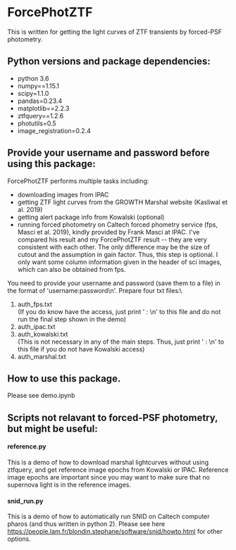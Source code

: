 # ForcePhotZTF
This is written for getting the light curves of ZTF transients by forced-PSF photometry. 

## Python versions and package dependencies:
- python 3.6
- numpy==1.15.1
- scipy=1.1.0
- pandas=0.23.4
- matplotlib==2.2.3
- ztfquery==1.2.6
- photutils=0.5
- image_registration=0.2.4

## Provide your username and password before using this package:
ForcePhotZTF performs multiple tasks including:
- downloading images from IPAC
- getting ZTF light curves from the GROWTH Marshal website (Kasliwal et al. 2019)
- getting alert package info from Kowalski (optional)
- running forced photometry on Caltech forced phometry service (fps, Masci et al. 2019), kindly provided by Frank Masci at IPAC. I've compared his result and my ForcePhotZTF result -- they are very consistent with each other. The only difference may be the size of cutout and the assumption in gain factor. Thus, this step is optional. I only want some column information given in the header of sci images, which can also be obtained from fps. 

You need to provide your username and password (save them to a file) in the format of 'username:password\n'. Prepare four txt files:\\
1. auth_fps.txt <br>
(If you do know have the access, just print ' : \n' to this file and do not run the final step shown in the demo)
2. auth_ipac.txt
3. auth_kowalski.txt <br>
(This is not necessary in any of the main steps. Thus, just print ' : \n' to this file if you do not have Kowalski access)
4. auth_marshal.txt 

## How to use this package.
Please see demo.ipynb

## Scripts not relavant to forced-PSF photometry, but might be useful:
#### reference.py 

This is a demo of how to download marshal lightcurves without using ztfquery, and get reference image epochs from Kowalski or IPAC. Reference image epochs are important since you may want to make sure that no supernova light is in the reference images.

#### snid_run.py

This is a demo of how to automatically run SNID on Caltech computer pharos (and thus written in python 2). 
Please see here https://people.lam.fr/blondin.stephane/software/snid/howto.html for other options.
